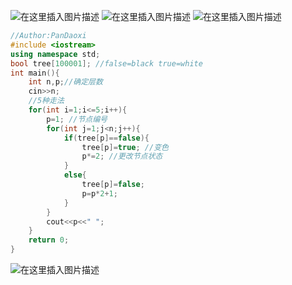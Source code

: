 ![在这里插入图片描述](https://pic.2ge.org/cdn/?url=https://img-blog.csdnimg.cn/37b3d6bf940844c7b814a36c5f391d4d.png?x-oss-process=image/watermark,type_d3F5LXplbmhlaQ,shadow_50,text_Q1NETiBA5r2Y6YGT54a5,size_20,color_FFFFFF,t_70,g_se,x_16)
![在这里插入图片描述](https://pic.2ge.org/cdn/?url=https://img-blog.csdnimg.cn/5249c1ce59cc46e680571e4e1dd0427d.png?x-oss-process=image/watermark,type_d3F5LXplbmhlaQ,shadow_50,text_Q1NETiBA5r2Y6YGT54a5,size_20,color_FFFFFF,t_70,g_se,x_16)
![在这里插入图片描述](https://pic.2ge.org/cdn/?url=https://img-blog.csdnimg.cn/ecb9c301ceec448ca1956bbb800eceef.png?x-oss-process=image/watermark,type_d3F5LXplbmhlaQ,shadow_50,text_Q1NETiBA5r2Y6YGT54a5,size_20,color_FFFFFF,t_70,g_se,x_16)

```cpp
//Author:PanDaoxi 
#include <iostream>
using namespace std;
bool tree[100001]; //false=black true=white
int main(){
	int n,p;//确定层数 
	cin>>n;
	//5种走法 
	for(int i=1;i<=5;i++){
		p=1; //节点编号 
		for(int j=1;j<n;j++){
			if(tree[p]==false){
				tree[p]=true; //变色 
				p*=2; //更改节点状态 
			}
			else{
				tree[p]=false;
				p=p*2+1;
			}
		}
		cout<<p<<" ";
	}
	return 0;
} 
```

![在这里插入图片描述](https://pic.2ge.org/cdn/?url=https://img-blog.csdnimg.cn/28d4ad6506dd4be584b966f36ee02e47.png?x-oss-process=image/watermark,type_d3F5LXplbmhlaQ,shadow_50,text_Q1NETiBA5r2Y6YGT54a5,size_20,color_FFFFFF,t_70,g_se,x_16)


